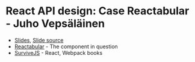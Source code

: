 # React API design: Case Reactabular - Juho Vepsäläinen

* [Slides](https://survivejs.github.io/react-api-design), [Slide source](https://github.com/survivejs/react-api-design)
* [Reactabular](http://reactabular.js.org) - The component in question
* [SurviveJS](survivejs.com) - React, Webpack books
